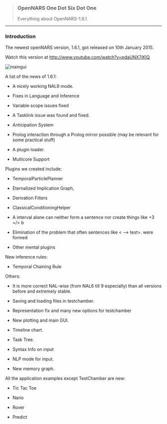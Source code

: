 > ### OpenNARS One Dot Six Dot One  
> Everything about OpenNARS-1.6.1.

***
### Introduction

The newest openNARS version, 1.6.1, got released on 10th January 2015.

Watch this version at http://www.youtube.com/watch?v=pdaUNX7iKlQ

![maingui](https://cloud.githubusercontent.com/assets/11791925/6993979/24735846-db3a-11e4-9477-5a1215f2a748.png)

A list of the news of 1.6.1:

* A nicely working NAL9 mode.

* Fixes in Language and Inference

* Variable scope issues fixed

* A Tasklink issue was found and fixed.

* Anticipation System

* Prolog interaction through a Prolog mirror possible (may be relevant for some practical stuff)

* A plugin loader.

* Multicore Support

Plugins we created include:

* TemporalParticlePlanner

* Eternalized Implication Graph,

* Derivation Filters

* ClassicalConditioningHelper

* A interval alone can neither form a sentence nor create things like +3 =/> b

* Elimination of the problem that often sentences like < --> test>. were formed

* Other mental plugins

New inference rules:

* Temporal Chaining Rule

Others:

* It is more correct NAL-wise (from NAL6 till 9 especially) than all versions before and extremely stable.

* Saving and loading files in testchamber.

* Representation fix and many new options for testchamber

* New plotting and main GUI.

* Timeline chart.

* Task Tree.

* Syntax Info on input

* NLP mode for input.

* New memory graph.

All the application examples except TestChamber are new:

* Tic Tac Toe

* Nario

* Rover

* Predict